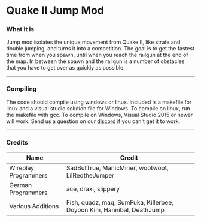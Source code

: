 # Quake II Jump Mod
### What it is
Jump mod isolates the unique movement from Quake II, like strafe and double jumping, and turns it into a competition. The goal is to get the fastest time from when you spawn, until when you reach the railgun at the end of the map. In between the spawn and the railgun is a number of obstacles that you have to get over as quickly as possible. 

***
### Compiling
The code should compile using windows or linux. Included is a makefile for linux and a visual studio solution file for Windows. To compile on linux, run the makefile with gcc. To compile on Windows, Visual Studio 2015 or newer will work. Send us a question on our [discord](https://discord.q2jump.net) if you can't get it to work.

***
### Credits
| Name                 | Credit                                                                |
|----------------------|-----------------------------------------------------------------------|
| Wireplay Programmers | SadButTrue, ManicMiner, wootwoot, LilRedtheJumper                     |
| German Programmers   | ace, draxi, slippery                                                  |
| Various Additions    | Fish, quadz, maq, SumFuka, Killerbee, Doyoon Kim, Hannibal, DeathJump |